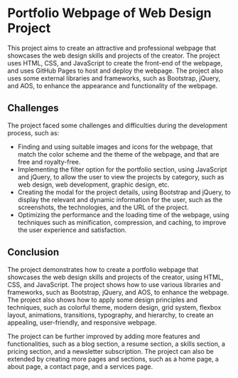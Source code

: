 # Portfolio Webpage of Web Design Project

This project aims to create an attractive and professional webpage that showcases the web design skills and projects of the creator. The project uses HTML, CSS, and JavaScript to create the front-end of the webpage, and uses GitHub Pages to host and deploy the webpage. The project also uses some external libraries and frameworks, such as Bootstrap, jQuery, and AOS, to enhance the appearance and functionality of the webpage.

## Challenges

The project faced some challenges and difficulties during the development process, such as:

- Finding and using suitable images and icons for the webpage, that match the color scheme and the theme of the webpage, and that are free and royalty-free.
- Implementing the filter option for the portfolio section, using JavaScript and jQuery, to allow the user to view the projects by category, such as web design, web development, graphic design, etc.
- Creating the modal for the project details, using Bootstrap and jQuery, to display the relevant and dynamic information for the user, such as the screenshots, the technologies, and the URL of the project.
- Optimizing the performance and the loading time of the webpage, using techniques such as minification, compression, and caching, to improve the user experience and satisfaction.

## Conclusion

The project demonstrates how to create a portfolio webpage that showcases the web design skills and projects of the creator, using HTML, CSS, and JavaScript. The project shows how to use various libraries and frameworks, such as Bootstrap, jQuery, and AOS, to enhance the webpage. The project also shows how to apply some design principles and techniques, such as colorful theme, modern design, grid system, flexbox layout, animations, transitions, typography, and hierarchy, to create an appealing, user-friendly, and responsive webpage.

The project can be further improved by adding more features and functionalities, such as a blog section, a resume section, a skills section, a pricing section, and a newsletter subscription. The project can also be extended by creating more pages and sections, such as a home page, a about page, a contact page, and a services page.
